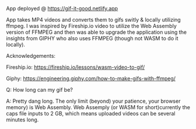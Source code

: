 App deployed @ https://gif-it-good.netlify.app

App takes MP4 videos and converts them to gifs switly & locally utilizing ffmpeg. I was inspired by Fireship.io video to utilize the Web Assembly version of FFMPEG and then was able to upgrade the application using the insights from GIPHY who also uses FFMPEG (though not WASM to do it locally).

Acknowledgements:

Fireship.io: https://fireship.io/lessons/wasm-video-to-gif/

Giphy: https://engineering.giphy.com/how-to-make-gifs-with-ffmpeg/

Q: How long can my gif be?

A: Pretty dang long. The only limit (beyond) your patience, your browser memory) is Web Assembly. Web Assemply (or WASM for short)currently the caps file inputs to 2 GB, which means uploaded videos can be several minutes long.